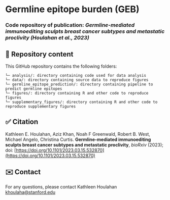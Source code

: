 # Germline epitope burden (GEB)
### Code repository of publication: *Germline-mediated immunoediting sculpts breast cancer subtypes and metastatic proclivity (Houlahan et al., 2023)*

## :file_folder: Repository content ###

This GitHub repository contains the following folders:
```
└─ analysis/: directory containing code used for data analysis
└─ data/: directory containing source data to reproduce figures
└─ germline_epitope_prediction/: directory containing pipeline to predict germline epitopes
└─ figures/: directory containing R and other code to reproduce figures
└─ supplementary_figures/: directory containing R and other code to reproduce supplementary figures
```

## :white_check_mark: Citation
Kathleen E. Houlahan, Aziz Khan, Noah F Greenwald, Robert B. West, Michael Angelo, Christina Curtis. **Germline-mediated immunoediting sculpts breast cancer subtypes and metastatic proclivity**, *bioRxiv* (2023); doi: [https://doi.org/10.1101/2023.03.15.532870](https://doi.org/10.1101/2023.03.15.532870)

## :envelope: Contact 

For any questions, please contact Kathleen Houlahan <khoulaha@stanford.edu>

